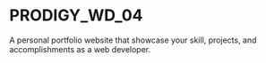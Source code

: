 # PRODIGY_WD_04
A personal portfolio website that showcase your skill, projects, and accomplishments as a web developer.
